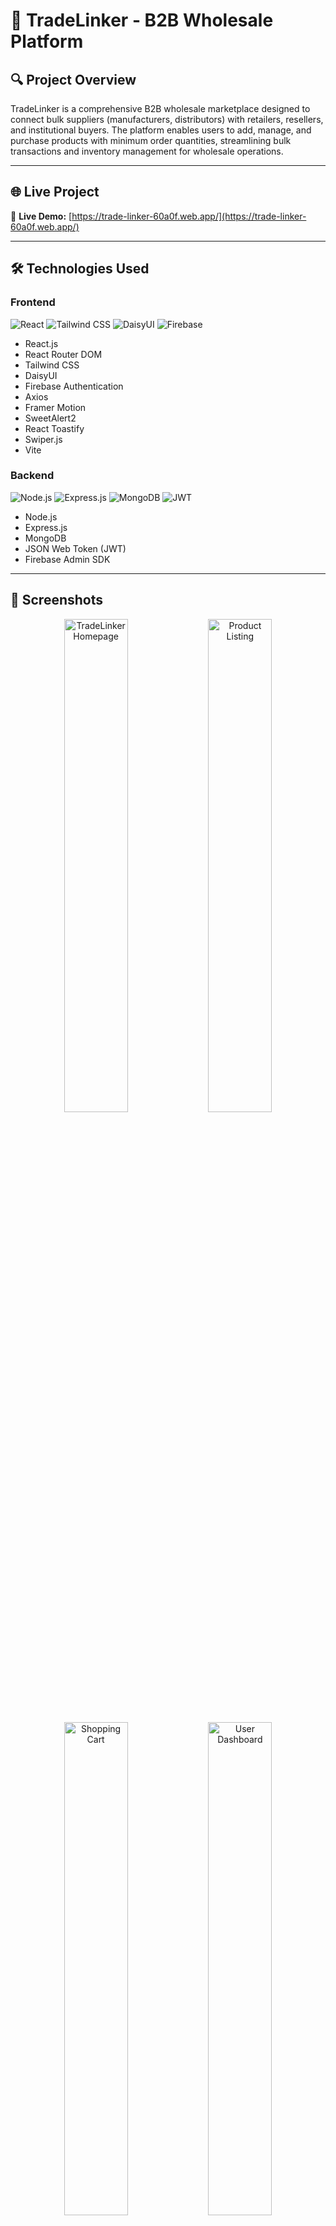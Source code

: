 # 🛒 TradeLinker - B2B Wholesale Platform

## 🔍 Project Overview

TradeLinker is a comprehensive B2B wholesale marketplace designed to connect bulk suppliers (manufacturers, distributors) with retailers, resellers, and institutional buyers. The platform enables users to add, manage, and purchase products with minimum order quantities, streamlining bulk transactions and inventory management for wholesale operations.

---

## 🌐 Live Project

🔗 **Live Demo:** [https://trade-linker-60a0f.web.app/](https://trade-linker-60a0f.web.app/)

---

## 🛠 Technologies Used

### Frontend
![React](https://img.shields.io/badge/React-61DAFB?style=for-the-badge&logo=react&logoColor=black)
![Tailwind CSS](https://img.shields.io/badge/Tailwind_CSS-38B2AC?style=for-the-badge&logo=tailwind-css&logoColor=white)
![DaisyUI](https://img.shields.io/badge/DaisyUI-5A0EF8?style=for-the-badge&logo=daisyui&logoColor=white)
![Firebase](https://img.shields.io/badge/Firebase-FFCA28?style=for-the-badge&logo=firebase&logoColor=black)

- React.js
- React Router DOM
- Tailwind CSS
- DaisyUI
- Firebase Authentication
- Axios
- Framer Motion
- SweetAlert2
- React Toastify
- Swiper.js
- Vite

### Backend
![Node.js](https://img.shields.io/badge/Node.js-43853D?style=for-the-badge&logo=node.js&logoColor=white)
![Express.js](https://img.shields.io/badge/Express.js-000000?style=for-the-badge&logo=express&logoColor=white)
![MongoDB](https://img.shields.io/badge/MongoDB-4EA94B?style=for-the-badge&logo=mongodb&logoColor=white)
![JWT](https://img.shields.io/badge/JWT-000000?style=for-the-badge&logo=jsonwebtokens&logoColor=white)

- Node.js
- Express.js
- MongoDB
- JSON Web Token (JWT)
- Firebase Admin SDK

---

## 📸 Screenshots

<div align="center">
  <img src="https://i.ibb.co/qLRcVKcN/trade-linker-60a0f-web-app.png" alt="TradeLinker Homepage" width="45%" />
  <img src="https://i.ibb.co/qwcxV7y/trade-linker-60a0f-web-app-All-Products.png" alt="Product Listing" width="45%" />
</div>

<div align="center" style="margin-top: 10px;">
  <img src="https://i.ibb.co/gLqH1rn9/trade-linker-60a0f-web-app-All-Products-1.png" alt="Shopping Cart" width="45%" />
  <img src="https://i.ibb.co/vCVhsXvN/trade-linker-60a0f-web-app-All-Products-2.png" alt="User Dashboard" width="45%" />
</div>

---

## 🚀 Core Features

### 🔐 Authentication & Authorization
- **Firebase Authentication:** Email/Password and Google Sign-in
- **JWT Token Management:** Secure API communication
- **Protected Routes:** Add Product, My Products, All Products, Cart
- **Session Management:** Automatic token refresh and logout

### 🛒 Product Management
- **Add Products:** Sellers can list products with wholesale specifications
- **My Products:** Manage personal product listings
- **Update/Delete:** Full CRUD operations for product owners
- **Category-based Browsing:** Organized product discovery
- **Advanced Filtering:** Filter by minimum quantity, category, price range

### 🛍️ Shopping Experience
- **Shopping Cart System:** Add products with quantity validation
- **Minimum Order Quantity (MOQ):** Enforce wholesale purchasing standards
- **Stock Management:** Real-time inventory updates using MongoDB `$inc`
- **Product Details:** Comprehensive product information pages
- **Buy Modal:** Streamlined purchasing process with validation

### 🎨 User Experience
- **Responsive Design:** Optimized for mobile, tablet, and desktop
- **Toggle Views:** Switch between Card and Table layouts
- **Interactive Animations:** Framer Motion for smooth transitions
- **Swiper Slider:** Dynamic product carousels
- **Loading States:** React Spinners for better UX
- **Form Validation:** Real-time input validation
- **Notifications:** SweetAlert2 and React Toastify integration

### 🎯 Business Logic
- **B2B Focus:** Minimum quantity enforcement
- **Role-based Access:** Seller/Buyer functionality
- **Inventory Tracking:** Automatic stock updates
- **Category Management:** Organized product taxonomy

---

## 📁 Project Structure

```
tradelinker-client/
├── src/
│   ├── components/
│   │   ├── Header/           # Navigation components
│   │   ├── Footer/           # Footer components
│   │   ├── ProductCard/      # Product display components
│   │   ├── Cart/             # Shopping cart components
│   │   └── Shared/           # Reusable UI components
│   ├── pages/
│   │   ├── Home/             # Homepage components
│   │   ├── Auth/             # Login/Register pages
│   │   ├── Products/         # Product-related pages
│   │   ├── Cart/             # Cart page
│   │   └── Dashboard/        # User dashboard
│   ├── hooks/                # Custom React hooks
│   ├── contexts/             # React context providers
│   ├── utils/                # Helper functions
│   ├── services/             # API service functions
│   └── assets/               # Static assets
├── public/                   # Public assets
└── package.json
```

---

## 🌟 Pages Overview

### 🏠 **Home Page**
- Hero section with Swiper slider
- Featured product categories
- Top-selling products showcase
- Call-to-action sections

### 🔐 **Authentication**
- **Login:** Email/password and Google authentication
- **Register:** User registration with validation
- **Protected Routes:** Automatic redirection

### 📦 **Product Pages**
- **All Products:** Complete product catalog with filtering
- **Add Product:** Seller product submission form
- **My Products:** Personal product management dashboard
- **Product Details:** Detailed product information and purchase modal
- **Category Page:** Category-specific product listings

### 🛒 **Shopping Cart**
- Dynamic quantity management
- Real-time price calculations
- Stock validation before purchase
- Checkout process

### 🚫 **404 Page**
- Custom not found page with navigation back to home

---

## 🔧 Installation & Setup

### Prerequisites
- Node.js (v14 or higher)
- Firebase project
- MongoDB database

### Clone the Repository
```bash
git clone https://github.com/Abir-hasan-52/tradelinker-client-side.git
cd tradelinker-client-side
```

### Install Dependencies
```bash
npm install
```

### Environment Variables
Create a `.env` file in the root directory:
```env
VITE_API_BASE_URL=http://localhost:5000/api
VITE_FIREBASE_API_KEY=your_firebase_api_key
VITE_FIREBASE_AUTH_DOMAIN=your_project.firebaseapp.com
VITE_FIREBASE_PROJECT_ID=your_project_id
VITE_FIREBASE_STORAGE_BUCKET=your_project.appspot.com
VITE_FIREBASE_MESSAGING_SENDER_ID=your_sender_id
VITE_FIREBASE_APP_ID=your_app_id
```

### Run Development Server
```bash
npm run dev
```

### Build for Production
```bash
npm run build
```

---

## 📦 NPM Packages Used

### Core Dependencies
```json
{
  "axios": "^1.6.0",
  "firebase": "^10.5.0",
  "react": "^18.2.0",
  "react-dom": "^18.2.0",
  "react-router-dom": "^6.8.0"
}
```

### UI & Styling
```json
{
  "tailwindcss": "^3.3.0",
  "daisyui": "^4.0.0",
  "framer-motion": "^10.16.0",
  "swiper": "^11.0.0",
  "lucide-react": "^0.263.0",
  "react-icons": "^4.12.0"
}
```

### Utilities & Notifications
```json
{
  "sweetalert2": "^11.10.0",
  "react-toastify": "^9.1.0",
  "react-spinners": "^0.13.0",
  "react-rating-stars-component": "^2.2.0"
}
```

### Development
```json
{
  "vite": "^4.4.0",
  "@vitejs/plugin-react": "^4.0.0",
  "eslint": "^8.45.0",
  "autoprefixer": "^10.4.16",
  "postcss": "^8.4.31"
}
```

---

 

## 🎯 Key Features Implemented

### 🛡️ **Security Features**
- JWT token-based authentication
- Protected route middleware
- Input validation and sanitization
- Secure API communication

### 🔄 **State Management**
- React Context for global state
- Local storage for cart persistence
- Real-time data synchronization

### 📱 **Responsive Design**
- Mobile-first approach
- Flexible grid layouts
- Touch-friendly interactions
- Optimized images and loading

### 🚀 **Performance Optimizations**
- Lazy loading for images
- Code splitting with React Router
- Optimized bundle size
- Fast refresh with Vite

---

## 🌟 Unique Selling Points

1. **B2B-Focused Design:** Specifically built for wholesale operations
2. **Minimum Order Quantities:** Enforces business-to-business logic
3. **Real-time Inventory:** Stock updates immediately after purchases
4. **Seller Dashboard:** Comprehensive product management tools
5. **Advanced Filtering:** Find products by quantity, category, and price
6. **Cart Persistence:** Shopping cart survives browser sessions

---

## 🚀 Future Enhancements

- [ ] Bulk order discounts
- [ ] Supplier verification system
- [ ] Advanced analytics dashboard
- [ ] Multi-currency support
- [ ] Live chat integration
- [ ] Mobile app (React Native)
- [ ] API rate limiting
- [ ] Advanced search with Elasticsearch

---

 

## 🔗 Links

- **Live Site:** [https://trade-linker-60a0f.web.app/](https://trade-linker-60a0f.web.app/)
- **Client Repository:** [GitHub Client Repo](https://github.com/Abir-hasan-52/tradelinker-client-side)
- **Server Repository:** [GitHub Server Repo](https://github.com/Abir-hasan-52/tradelinker-server-side)

---

## 📞 Contact

**Abir Hasan Mahmud**
- Email: abirhasan5208@gmail.com
- LinkedIn: [linkedin.com/in/ah-abir](https://linkedin.com/in/ah-abir)
- GitHub: [github.com/yourusername](https://github.com/Abir-hasan-52)

---

 

## 🙏 Acknowledgments

- React team for the excellent framework
- Tailwind CSS for the utility-first CSS framework
- Firebase for authentication services
- MongoDB for the flexible NoSQL database
- All the open-source contributors

---

<div align="center">
  <h3>⭐ If this project helped you, please give it a star! ⭐</h3>
  <p><strong>Built with ❤️ by Abir Hasan Mahmud</strong></p>
</div>
